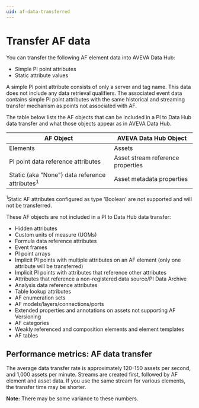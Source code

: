 ```yaml
---
uid: af-data-transferred
---
```


# Transfer AF data

You can transfer the following AF element data into AVEVA Data Hub:

* Simple PI point attributes
* Static attribute values

A simple PI point attribute consists of only a server and tag name. This data does not include any data retrieval qualifiers. The associated event data contains simple PI point attributes with the same historical and streaming transfer mechanism as points not associated with AF. 

The table below lists the AF objects that can be included in a PI to Data Hub data transfer and what those objects appear as in AVEVA Data Hub.

| AF Object                                                 | AVEVA Data Hub Object |
| --------------------------------------------------------- | --------------------- |
| Elements                                                  | Assets |
| PI point data reference attributes                        | Asset stream reference properties |
| Static (aka "None") data reference attributes<sup>1</sup> | Asset metadata properties |

<sup>1</sup>Static AF attributes configured as type 'Boolean' are not supported and will not be transferred.

These AF objects are not included in a PI to Data Hub data transfer:

* Hidden attributes
* Custom units of measure (UOMs)
* Formula data reference attributes 
* Event frames 
* PI point arrays
* Implicit PI points with multiple attributes on an AF element (only one attribute will be transferred)
* Implicit PI points with attributes that reference other attributes
* Attributes that reference a non-registered data source/PI Data Archive
* Analysis data reference attributes
* Table lookup attributes
* AF enumeration sets
* AF models/layers/connections/ports
* Extended properties and annotations on assets not supporting AF Versioning
* AF categories
* Weakly referenced and composition elements and element templates
* AF tables

## Performance metrics: AF data transfer

The average data transfer rate is approximately 120-150 assets per second, and 1,000 assets per minute. Streams are created first, followed by AF element and asset data. If you use the same stream for various elements, the transfer time may be shorter.

**Note:** There may be some variance to these numbers.
